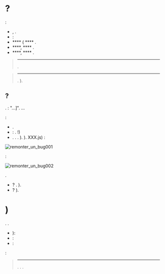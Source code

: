 #  ?

 :

-  [](https://community.jeedom.com), .
-  :
  - **** ( **** .
  - ****,  **** .
  - ****,  **** .

> ****
>
> .

> ****
>
> . ).

##  ?

.  : "...]". ...

 :

- .
-  : . !)
- . . . ). ). XXX.js) :

![remonter_un_bug001](images/remonter_un_bug001.png)

 :

![remonter_un_bug002](images/remonter_un_bug002.png)

.

-  ? . ).
-  ? ).

# )

. 
. 


- ): 
- : 
- : 

:
[](https://doc.jeedom.com/de_DE/premiers-pas/#Les%20demandes%20de%20support%20\(ou%20tickets\))

>****
>
>. . .

